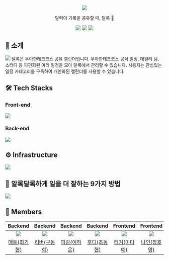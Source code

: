 <div align="center">
<img src="https://user-images.githubusercontent.com/11745691/185735071-5eb23eaa-745b-4d69-a336-b64e5a6f011e.png" />

달력이 기록을 공유할 때, 달록 🌙

[<img src="https://img.shields.io/badge/-dallog.me-important?style=flat&logo=google-chrome&logoColor=white" />](https://dallog.me) [<img src="https://img.shields.io/badge/-tech blog-blue?style=flat&logo=google-chrome&logoColor=white" />](https://dallog.github.io) [<img src="https://img.shields.io/badge/release-v0.1.1-critical?style=flat&logo=google-chrome&logoColor=white" />](https://github.com/woowacourse-teams/2022-dallog/releases/tag/v0.1.1)

[](https://dallog.me)

</div>

## 🌙 소개

![](https://user-images.githubusercontent.com/11745691/185747659-09a78acb-29bc-42d4-bf29-763376bf5628.png)
달록은 우아한테크코스 공유 캘린더입니다. 우아한테크코스 공식 일정, 데일리 팀, 스터디 등 파편화된 여러 일정을 모아 달록에서 관리할 수 있습니다. 사용자는 관심있는 일정 카테고리를 구독하여 개인화된 캘린더를 사용할 수 있습니다.

## 🛠 Tech Stacks

### Front-end

![](https://user-images.githubusercontent.com/11745691/185746994-2523e796-7876-4188-9b3a-30f0295c97c6.png)

### Back-end

![](https://user-images.githubusercontent.com/11745691/185746988-3b2894c7-2dcc-43fc-b9da-bacf5fbdf866.png)

## ⚙️ Infrastructure

![](https://user-images.githubusercontent.com/11745691/185746996-8c2ec104-95a4-472e-9ad0-27a2a22ce821.png)

## 🌈 알록달록하게 일을 더 잘하는 9가지 방법

![](https://user-images.githubusercontent.com/11745691/185748153-bf170c7a-99cd-49ee-9420-397af9c7f35e.png)

## 👥 Members

|                   Backend                    |                      Backend                       |                     Backend                      |                   Backend                    |                    Frontend                    |                  Frontend                   |
| :------------------------------------------: | :------------------------------------------------: | :----------------------------------------------: | :------------------------------------------: | :--------------------------------------------: | :-----------------------------------------: |
| ![](https://github.com/hyeonic.png?size=120) | ![](https://github.com/gudonghee2000.png?size=120) | ![](https://github.com/summerlunaa.png?size=120) | ![](https://github.com/devHudi.png?size=120) | ![](https://github.com/daaaayeah.png?size=120) | ![](https://github.com/jhy979.png?size=120) |
|  [매트(최기현)](https://github.com/hyeonic)  |  [리버(구동희)](https://github.com/gudonghee2000)  |  [파랑(이하은)](https://github.com/summerlunaa)  |  [후디(조동현)](https://github.com/devHudi)  |  [티거(이다예)](https://github.com/daaaayeah)  |  [나인(장호영)](https://github.com/jhy979)  |
